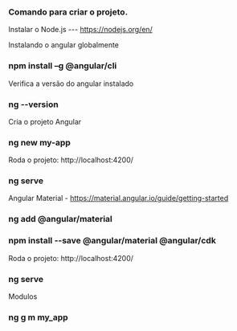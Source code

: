 ### Comando para criar o projeto.

Instalar o Node.js
--- https://nodejs.org/en/

Instalando o angular globalmente
### npm install –g @angular/cli

Verifica a versão do angular instalado
### ng --version

Cria o projeto Angular
### ng new my-app

Roda o projeto: http://localhost:4200/
### ng serve

Angular Material - https://material.angular.io/guide/getting-started
### ng add @angular/material

### npm install --save @angular/material @angular/cdk

Roda o projeto: http://localhost:4200/
### ng serve


Modulos
### ng g m my_app



